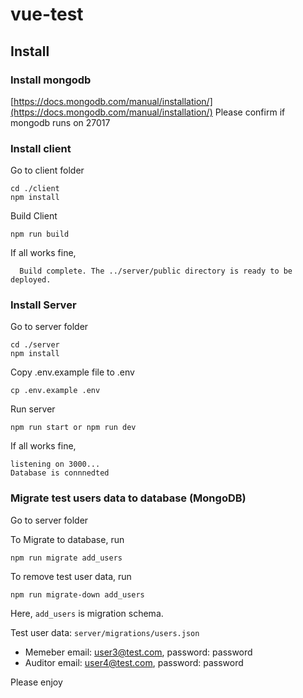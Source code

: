 # vue-test
## Install
### Install mongodb
[https://docs.mongodb.com/manual/installation/](https://docs.mongodb.com/manual/installation/)
Please confirm if mongodb runs on 27017

### Install client

Go to client folder 
```
cd ./client 
npm install
```
Build Client
```
npm run build
```
If all works fine,
```
  Build complete. The ../server/public directory is ready to be deployed.
```

### Install Server
Go to server folder 
```
cd ./server 
npm install
```
Copy .env.example file to .env
```
cp .env.example .env
```
Run server
```
npm run start or npm run dev
```
If all works fine,
```
listening on 3000...
Database is connnedted
```

### Migrate test users data to database (MongoDB)
Go to server folder

To Migrate to database, run
```
npm run migrate add_users
```
To remove test user data, run
```
npm run migrate-down add_users
```
Here, `add_users` is migration schema.

Test user data:
`server/migrations/users.json`
  - Memeber
    email: user3@test.com, password: password
  - Auditor
    email: user4@test.com, password: password

Please enjoy